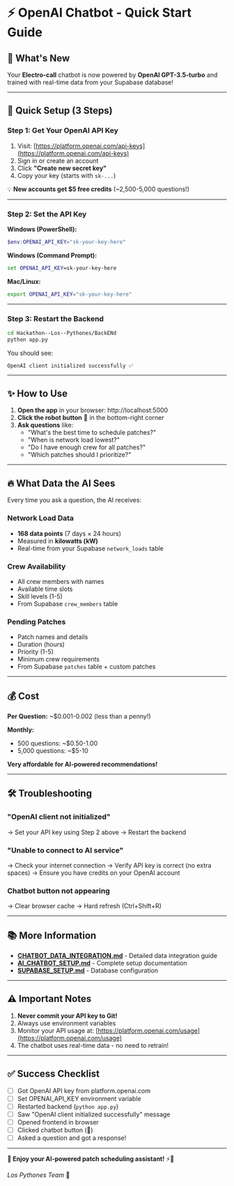 # ⚡ OpenAI Chatbot - Quick Start Guide

## 🎉 What's New

Your **Electro-call** chatbot is now powered by **OpenAI GPT-3.5-turbo** and trained with real-time data from your Supabase database!

---

## 🚀 Quick Setup (3 Steps)

### Step 1: Get Your OpenAI API Key

1. Visit: [https://platform.openai.com/api-keys](https://platform.openai.com/api-keys)
2. Sign in or create an account
3. Click **"Create new secret key"**
4. Copy your key (starts with `sk-...`)

💡 **New accounts get $5 free credits** (~2,500-5,000 questions!)

---

### Step 2: Set the API Key

**Windows (PowerShell):**
```powershell
$env:OPENAI_API_KEY="sk-your-key-here"
```

**Windows (Command Prompt):**
```cmd
set OPENAI_API_KEY=sk-your-key-here
```

**Mac/Linux:**
```bash
export OPENAI_API_KEY="sk-your-key-here"
```

---

### Step 3: Restart the Backend

```bash
cd Hackathon--Los--Pythones/BackENd
python app.py
```

You should see:
```
OpenAI client initialized successfully ✅
```

---

## ✨ How to Use

1. **Open the app** in your browser: http://localhost:5000
2. **Click the robot button** 🤖 in the bottom-right corner
3. **Ask questions** like:
   - "What's the best time to schedule patches?"
   - "When is network load lowest?"
   - "Do I have enough crew for all patches?"
   - "Which patches should I prioritize?"

---

## 🔥 What Data the AI Sees

Every time you ask a question, the AI receives:

### Network Load Data
- **168 data points** (7 days × 24 hours)
- Measured in **kilowatts (kW)**
- Real-time from your Supabase `network_loads` table

### Crew Availability
- All crew members with names
- Available time slots
- Skill levels (1-5)
- From Supabase `crew_members` table

### Pending Patches
- Patch names and details
- Duration (hours)
- Priority (1-5)
- Minimum crew requirements
- From Supabase `patches` table + custom patches

---

## 💰 Cost

**Per Question:** ~$0.001-0.002 (less than a penny!)

**Monthly:**
- 500 questions: ~$0.50-1.00
- 5,000 questions: ~$5-10

**Very affordable for AI-powered recommendations!**

---

## 🛠️ Troubleshooting

### "OpenAI client not initialized"
→ Set your API key using Step 2 above
→ Restart the backend

### "Unable to connect to AI service"
→ Check your internet connection
→ Verify API key is correct (no extra spaces)
→ Ensure you have credits on your OpenAI account

### Chatbot button not appearing
→ Clear browser cache
→ Hard refresh (Ctrl+Shift+R)

---

## 📚 More Information

- **[CHATBOT_DATA_INTEGRATION.md](./CHATBOT_DATA_INTEGRATION.md)** - Detailed data integration guide
- **[AI_CHATBOT_SETUP.md](./AI_CHATBOT_SETUP.md)** - Complete setup documentation
- **[SUPABASE_SETUP.md](./SUPABASE_SETUP.md)** - Database configuration

---

## ⚠️ Important Notes

1. **Never commit your API key to Git!**
2. Always use environment variables
3. Monitor your API usage at: [https://platform.openai.com/usage](https://platform.openai.com/usage)
4. The chatbot uses real-time data - no need to retrain!

---

## ✅ Success Checklist

- [ ] Got OpenAI API key from platform.openai.com
- [ ] Set OPENAI_API_KEY environment variable
- [ ] Restarted backend (`python app.py`)
- [ ] Saw "OpenAI client initialized successfully" message
- [ ] Opened frontend in browser
- [ ] Clicked chatbot button (🤖)
- [ ] Asked a question and got a response!

---

**🎉 Enjoy your AI-powered patch scheduling assistant!** ⚡🤖

*Los Pythones Team* 🐍

